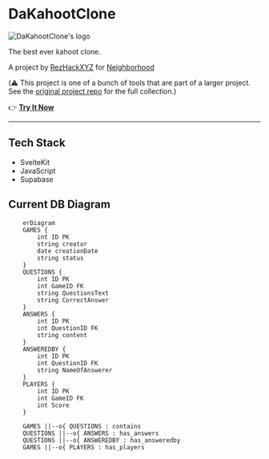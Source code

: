 # DaKahootClone

![DaKahootClone's logo](https://placehold.co/400x400?text=logo+[tba])

The best ever kahoot clone.

A project by [RezHackXYZ](https://rezhack.xyz) for [Neighborhood](https://neighborhood.hackclub.com/)

(⚠️ This project is one of a bunch of tools that are part of a larger project.
See the [original project repo](https://github.com/RezHackXYZ/ClassRoomStuff) for the full collection.)

👉 **[Try It Now](https://kahoot-clone-rezhackxyz.vercel.app/)**

---

## Tech Stack

- SvelteKit
- JavaScript
- Supabase

## Current DB Diagram

```mermaid
    erDiagram
    GAMES {
        int ID PK
        string creator
        date creationDate
        string status
    }
    QUESTIONS {
        int ID PK
        int GameID FK
        string QuestionsText
        string CorrectAnswer
    }
    ANSWERS {
        int ID PK
        int QuestionID FK
        string content
    }
    ANSWEREDBY {
        int ID PK
        int QuestionID FK
        string NameOfAnswerer
    }
    PLAYERS {
        int ID PK
        int GameID FK
        int Score
    }

    GAMES ||--o{ QUESTIONS : contains
    QUESTIONS ||--o{ ANSWERS : has_answers
    QUESTIONS ||--o{ ANSWEREDBY : has_answeredby
    GAMES ||--o{ PLAYERS : has_players
```
